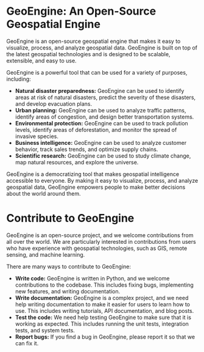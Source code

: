 # GeoEngine: An Open-Source Geospatial Engine

GeoEngine is an open-source geospatial engine that makes it easy to visualize, process, and analyze geospatial data. GeoEngine is built on top of the latest geospatial technologies and is designed to be scalable, extensible, and easy to use.

GeoEngine is a powerful tool that can be used for a variety of purposes, including:

- **Natural disaster preparedness:** GeoEngine can be used to identify areas at risk of natural disasters, predict the severity of these disasters, and develop evacuation plans.
- **Urban planning:** GeoEngine can be used to analyze traffic patterns, identify areas of congestion, and design better transportation systems.
- **Environmental protection:** GeoEngine can be used to track pollution levels, identify areas of deforestation, and monitor the spread of invasive species.
- **Business intelligence:** GeoEngine can be used to analyze customer behavior, track sales trends, and optimize supply chains.
- **Scientific research:** GeoEngine can be used to study climate change, map natural resources, and explore the universe.

GeoEngine is a democratizing tool that makes geospatial intelligence accessible to everyone. By making it easy to visualize, process, and analyze geospatial data, GeoEngine empowers people to make better decisions about the world around them.

# **Contribute to GeoEngine**

GeoEngine is an open-source project, and we welcome contributions from all over the world. We are particularly interested in contributions from users who have experience with geospatial technologies, such as GIS, remote sensing, and machine learning.

There are many ways to contribute to GeoEngine:

- **Write code:** GeoEngine is written in Python, and we welcome contributions to the codebase. This includes fixing bugs, implementing new features, and writing documentation.
- **Write documentation:** GeoEngine is a complex project, and we need help writing documentation to make it easier for users to learn how to use. This includes writing tutorials, API documentation, and blog posts.
- **Test the code:** We need help testing GeoEngine to make sure that it is working as expected. This includes running the unit tests, integration tests, and system tests.
- **Report bugs:** If you find a bug in GeoEngine, please report it so that we can fix it.

